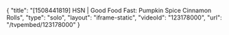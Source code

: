 {
    "title": "[1508441819] HSN | Good Food Fast: Pumpkin Spice Cinnamon Rolls",
    "type": "solo",
    "layout": "iframe-static",
    "videoId": "123178000",
    "url": "\/tvpembed\/123178000"
}